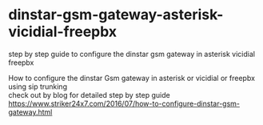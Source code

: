 # dinstar-gsm-gateway-asterisk-vicidial-freepbx
step by step guide to configure the dinstar gsm gateway in asterisk vicidial freepbx 

How to configure the dinstar Gsm gateway in asterisk or vicidial or freepbx using sip trunking
<br>
check out by blog for detailed step by step guide
<br>
https://www.striker24x7.com/2016/07/how-to-configure-dinstar-gsm-gateway.html
